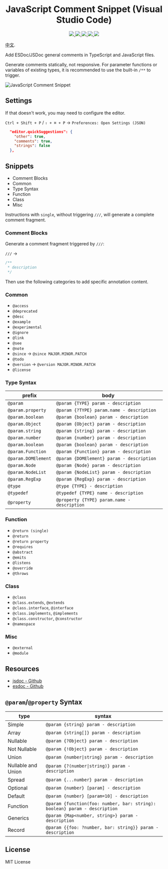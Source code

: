 <p>
  <h1 align="center">JavaScript Comment Snippet (Visual Studio Code)</h1>
</p>

<p align="center">
  <a href="https://github.com/xianghongai/vscode-javascript-comment">
    <img src="https://img.shields.io/github/repo-size/xianghongai/vscode-javascript-comment?style=plastic&color=4ac51c">
  </a>
  <a href="https://marketplace.visualstudio.com/items?itemName=nicholashsiang.vscode-javascript-comment">
    <img src="https://vsmarketplacebadge.apphb.com/version-short/nicholashsiang.vscode-javascript-comment.svg?style=plastic&color=ffbf40">
  </a>
  <a href="https://marketplace.visualstudio.com/items?itemName=nicholashsiang.vscode-javascript-comment">
    <img src="https://vsmarketplacebadge.apphb.com/installs-short/nicholashsiang.vscode-javascript-comment.svg?style=plastic&color=4ac51c">
  </a>
  <a href="https://marketplace.visualstudio.com/items?itemName=nicholashsiang.vscode-javascript-comment">
    <img src="https://vsmarketplacebadge.apphb.com/rating-short/nicholashsiang.vscode-javascript-comment.svg?style=plastic&color=4ac51c">
  </a>
  <a href="https://marketplace.visualstudio.com/items?itemName=nicholashsiang.vscode-javascript-comment">
    <img src="https://img.shields.io/github/license/xianghongai/vscode-javascript-comment?maxAge=2592000&style=plastic&color=4ac51c">
  </a>
</p>

[中文](./README_CN.md).

Add ESDoc/JSDoc general comments in TypeScript and JavaScript files. 

Generate comments statically, not responsive. For parameter functions or variables of existing types, it is recommended to use the built-in `/**` to trigger.

![JavaScript Comment Snippet](https://user-images.githubusercontent.com/58411528/82288531-41d84e00-99d5-11ea-829c-cd6a70b2cc0e.gif)

## Settings

If that doesn't work, you may need to configure the editor.

`Ctrl + Shift + P` / `⇧ + ⌘ + P` → `Preferences: Open Settings (JSON)`

```json
  "editor.quickSuggestions": {
    "other": true,
    "comments": true,
    "strings": false
  },
```

## Snippets

- Comment Blocks
- Common
- Type Syntax
- Function
- Class
- Misc

Instructions with `single`, without triggering `///`, will generate a complete comment fragment.

### Comment Blocks

Generate a comment fragment triggered by `///`:

`///` →

```js
/**
 * description
 */
```

Then use the following categories to add specific annotation content.

### Common

- `@access`
- `@deprecated`
- `@desc`
- `@example`
- `@experimental`
- `@ignore`
- `@link`
- `@see`
- `@note`
- `@since` → `@since MAJOR.MINOR.PATCH`
- `@todo`
- `@version` → `@version MAJOR.MINOR.PATCH`
- `@license`

### Type Syntax

| prefix              | body                                            |
|---------------------|-------------------------------------------------|
| `@param`            | `@param {TYPE} param - description`             |
| `@param.property`   | `@param {?TYPE} param.name - description`       |
| `@param.boolean`    | `@param {boolean} param - description`          |
| `@param.Object`     | `@param {Object} param - description`           |
| `@param.string`     | `@param {string} param - description`           |
| `@param.number`     | `@param {number} param - description`           |
| `@param.boolean`    | `@param {boolean} param - description`          |
| `@param.Function`   | `@param {Function} param - description`         |
| `@param.DOMElement` | `@param {DOMElement} param - description`       |
| `@param.Node`       | `@param {Node} param - description`             |
| `@param.NodeList`   | `@param {NodeList} param - description`         |
| `@param.RegExp`     | `@param {RegExp} param - description`           |
| `@type`             | `@type {TYPE} - description`                    |
| `@typedef`          | `@typedef {TYPE} name - description`            |
| `@property`         | `@property {TYPE} param.name - description`     |

### Function

- `@return (single)`
- `@return`
- `@return property`
- `@requires`
- `@abstract`
- `@emits`
- `@listens`
- `@override`
- `@throws`

### Class

- `@class`
- `@class.extends`, `@extends`
- `@class.interface`, `@interface`
- `@class.implements`, `@implements`
- `@class.constructor`, `@constructor`
- `@namespace`

### Misc

- `@external`
- `@module`

## Resources

- [jsdoc - Github](https://github.com/jsdoc/jsdoc)
- [esdoc - Github](https://github.com/esdoc/esdoc)


## `@param`/`@property` Syntax

| type               | syntax                                                                     |
|--------------------|----------------------------------------------------------------------------|
| Simple             | `@param {string} param - description`                                      |
| Array              | `@param {string[]} param - description`                                    |
| Nullable           | `@param {?Object} param - description`                                     |
| Not Nullable       | `@param {!Object} param - description`                                     |
| Union              | `@param {number\|string} param - description`                               |
| Nullable and Union | `@param {?(number\|string)} param - description`                            |
| Spread             | `@param {...number} param - description`                                   |
| Optional           | `@param {number} [param] - description`                                    |
| Default            | `@param {number} [param=10] - description`                                 |
| Function           | `@param {function(foo: number, bar: string): boolean} param - description` |
| Generics           | `@param {Map<number, string>} param - description`                         |
| Record             | `@param {{foo: ?number, bar: string}} param - description`                 |

## License

MIT License
